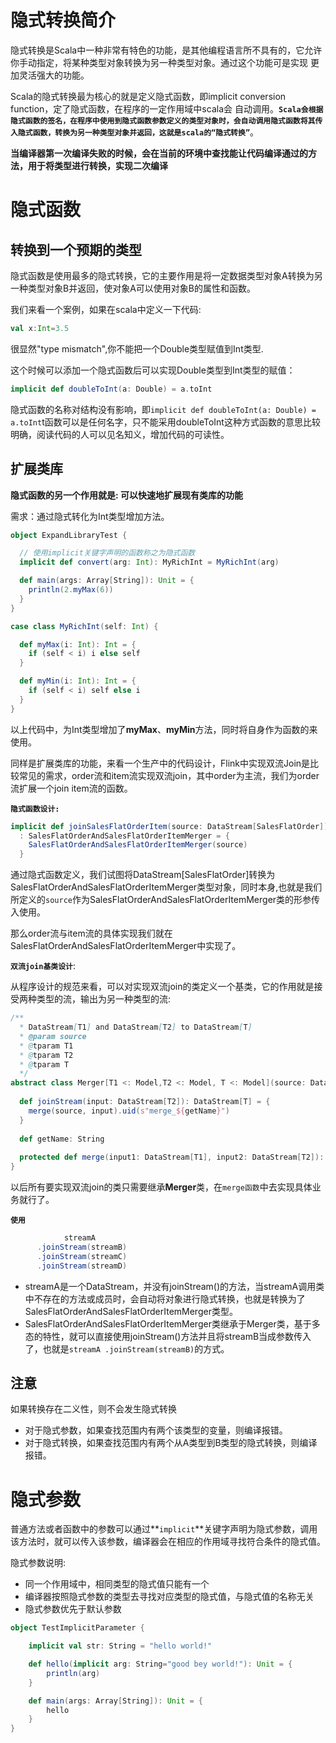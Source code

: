 # 隐式转换简介

隐式转换是Scala中一种非常有特色的功能，是其他编程语言所不具有的，它允许你手动指定，将某种类型对象转换为另一种类型对象。通过这个功能可是实现 更加灵活强大的功能。

Scala的隐式转换最为核心的就是定义隐式函数，即implicit conversion function，定了隐式函数，在程序的一定作用域中scala会 自动调用。**`Scala会根据隐式函数的签名，在程序中使用到隐式函数参数定义的类型对象时，会自动调用隐式函数将其传入隐式函数，转换为另一种类型对象并返回，这就是scala的“隐式转换”`**。

**当编译器第一次编译失败的时候，会在当前的环境中查找能让代码编译通过的方法，用于将类型进行转换，实现二次编译**



# 隐式函数

## 转换到一个预期的类型

隐式函数是使用最多的隐式转换，它的主要作用是将一定数据类型对象A转换为另一种类型对象B并返回，使对象A可以使用对象B的属性和函数。

我们来看一个案例，如果在scala中定义一下代码:

```scala
val x:Int=3.5
```

很显然"type mismatch",你不能把一个Double类型赋值到Int类型.

这个时候可以添加一个隐式函数后可以实现Double类型到Int类型的赋值：

```scala
implicit def doubleToInt(a: Double) = a.toInt
```

隐式函数的名称对结构没有影响，即`implicit def doubleToInt(a: Double) = a.toInt`t函数可以是任何名字，只不能采用doubleToInt这种方式函数的意思比较明确，阅读代码的人可以见名知义，增加代码的可读性。

## 扩展类库

**隐式函数的另一个作用就是: 可以快速地扩展现有类库的功能**

需求：通过隐式转化为Int类型增加方法。

```scala
object ExpandLibraryTest {

  // 使用implicit关键字声明的函数称之为隐式函数
  implicit def convert(arg: Int): MyRichInt = MyRichInt(arg)

  def main(args: Array[String]): Unit = {
    println(2.myMax(6))
  }
}

case class MyRichInt(self: Int) {

  def myMax(i: Int): Int = {
    if (self < i) i else self
  }

  def myMin(i: Int): Int = {
    if (self < i) self else i
  }
}
```

以上代码中，为Int类型增加了**myMax**、**myMin**方法，同时将自身作为函数的来使用。



同样是扩展类库的功能，来看一个生产中的代码设计，Flink中实现双流Join是比较常见的需求，order流和item流实现双流join，其中order为主流，我们为order流扩展一个join item流的函数。

**`隐式函数设计:`**

```scala
implicit def joinSalesFlatOrderItem(source: DataStream[SalesFlatOrder])
  : SalesFlatOrderAndSalesFlatOrderItemMerger = {
    SalesFlatOrderAndSalesFlatOrderItemMerger(source)
  }
```

通过隐式函数定义，我们试图将DataStream[SalesFlatOrder]转换为SalesFlatOrderAndSalesFlatOrderItemMerger类型对象，同时本身,也就是我们所定义的`source`作为SalesFlatOrderAndSalesFlatOrderItemMerger类的形参传入使用。

那么order流与item流的具体实现我们就在SalesFlatOrderAndSalesFlatOrderItemMerger中实现了。

**`双流join基类设计`**:

从程序设计的规范来看，可以对实现双流join的类定义一个基类，它的作用就是接受两种类型的流，输出为另一种类型的流:

```scala
/**
  * DataStream[T1] and DataStream[T2] to DataStream[T]
  * @param source
  * @tparam T1
  * @tparam T2
  * @tparam T
  */
abstract class Merger[T1 <: Model,T2 <: Model, T <: Model](source: DataStream[T1]) extends Serializable {
  
  def joinStream(input: DataStream[T2]): DataStream[T] = {
    merge(source, input).uid(s"merge_${getName}")
  }
  
  def getName: String
  
  protected def merge(input1: DataStream[T1], input2: DataStream[T2]): DataStream[T]
}
```

以后所有要实现双流join的类只需要继承**Merger**类，在`merge函数`中去实现具体业务就行了。

**`使用`**

```scala
			streamA
      .joinStream(streamB)
      .joinStream(streamC)
      .joinStream(streamD)
```

- streamA是一个DataStream，并没有joinStream()的方法，当streamA调用类中不存在的方法或成员时，会自动将对象进行隐式转换，也就是转换为了SalesFlatOrderAndSalesFlatOrderItemMerger类型。
- SalesFlatOrderAndSalesFlatOrderItemMerger类继承于Merger类，基于多态的特性，就可以直接使用joinStream()方法并且将streamB当成参数传入了，也就是`streamA .joinStream(streamB)`的方式。

## 注意

如果转换存在二义性，则不会发生隐式转换

- 对于隐式参数，如果查找范围内有两个该类型的变量，则编译报错。
- 对于隐式转换，如果查找范围内有两个从A类型到B类型的隐式转换，则编译报错。



# 隐式参数

普通方法或者函数中的参数可以通过**`implicit`**关键字声明为隐式参数，调用该方法时，就可以传入该参数，编译器会在相应的作用域寻找符合条件的隐式值。



隐式参数说明:

- 同一个作用域中，相同类型的隐式值只能有一个
- 编译器按照隐式参数的类型去寻找对应类型的隐式值，与隐式值的名称无关
- 隐式参数优先于默认参数

```scala
object TestImplicitParameter {

    implicit val str: String = "hello world!"

    def hello(implicit arg: String="good bey world!"): Unit = {
        println(arg)
    }

    def main(args: Array[String]): Unit = {
        hello
    }
}
```















